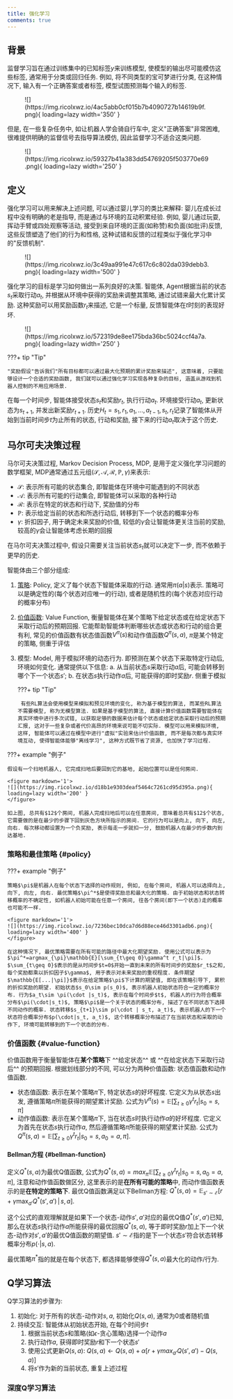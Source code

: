```yaml
---
title: 强化学习
comments: true
---
```


## 背景

监督学习旨在通过训练集中的已知标签$y$来训练模型, 使模型的输出尽可能模仿这些标签, 通常用于分类或回归任务. 例如, 将不同类型的宝可梦进行分类, 在这种情况下, 输入有一个正确答案或者标签, 模型试图预测每个输入的标签.

<figure markdown='1'>
![](https://img.ricolxwz.io/4ac5abb0cf015b7b4090727b14619b9f.png){ loading=lazy width='350' }
</figure>

但是, 在一些复杂任务中, 如让机器人学会骑自行车中, 定义"正确答案"非常困难, 很难提供明确的监督信号去指导算法模仿, 因此监督学习不适合这类问题. 

<figure markdown='1'>
![](https://img.ricolxwz.io/59327b41a383dd54769205f503770e69.png){ loading=lazy width='250' }
</figure>

## 定义

强化学习可以用来解决上述问题, 可以通过婴儿学习的类比来解释: 婴儿在成长过程中没有明确的老是指导, 而是通过与环境的互动积累经验. 例如, 婴儿通过玩耍, 挥动手臂或四处观察等活动, 接受到来自环境的正面(如称赞)和负面(如批评)反馈, 这些反馈塑造了他们的行为和性格, 这种试错和反馈的过程类似于强化学习中的"反馈机制".

<figure markdown='1'>
![](https://img.ricolxwz.io/3c49aa991e47c617c6c802da039debb3.png){ loading=lazy width='500' }
</figure>

强化学习的目标是学习如何做出一系列良好的决策. 智能体, Agent根据当前的状态$s_t$采取行动$a_t$, 并根据从环境中获得的奖励来调整其策略, 通过试错来最大化累计奖励. 这种奖励可以用奖励函数$r_t$来描述, 它是一个标量, 反馈智能体在$t$时刻的表现好坏. 

<figure markdown='1'>
![](https://img.ricolxwz.io/572319de8ee175bda36bc5024ccf4a7a.png){ loading=lazy width='250' }
</figure>

???+ tip "Tip"

	"奖励假设"告诉我们"所有目标都可以通过最大化预期的累计奖励来描述", 这意味着, 只要能够设计一个合适的奖励函数, 我们就可以通过强化学习实现各种复杂的目标, 涵盖从游戏到机器人控制的不用应用场景.

在每一个时间步, 智能体接受状态$s_t$和奖励$r_t$, 执行行动$a_t$. 环境接受行动$a_t$, 更新状态为$s_{t+1}$, 并发出新奖励$r_{t+1}$. 历史$H_t=s_1, r_1, a_1, ..., a_{t-1}, s_t, r_t$记录了智能体从开始到当前时间步$t$为止所有的状态, 行动和奖励, 接下来的行动$a_t$取决于这个历史.

## 马尔可夫决策过程

马尔可夫决策过程, Markov Decision Process, MDP, 是用于定义强化学习问题的数学框架, MDP通常通过五元组$(\mathcal{S}, \mathcal{A}, \mathcal{R}, \mathbb{P}, \gamma)$来表示:

- $\mathcal{S}$: 表示所有可能的状态集合, 即智能体在环境中可能遇到的不同状态
- $\mathcal{A}$: 表示所有可能的行动集合, 即智能体可以采取的各种行动
- $\mathcal{R}$: 表示在特定的状态和行动下, 奖励值的分布
- $\mathbb{P}$: 表示给定当前的状态和所选行动后, 转移到下一个状态的概率分布
- $\gamma$: 折扣因子, 用于确定未来奖励的价值, 较低的$\gamma$会让智能体更关注当前的奖励, 较高的$\gamma$会让智能体考虑长期的回报

在马尔可夫决策过程中, 假设只需要关注当前状态$s_t$就可以决定下一步, 而不依赖于更早的历史.

智能体由三个部分组成:

1. [策略](#policy): Policy, 定义了每个状态下智能体采取的行动. 通常用$\pi(a|s)$表示. 策略可以是确定性的(每个状态对应唯一的行动), 或者是随机性的(每个状态对应行动的概率分布)
2. [价值函数](#value-function): Value Function, 衡量智能体在某个策略下给定状态或在给定状态下采取行动后的预期回报. 它能帮助智能体判断哪些状态或状态和行动的组合更有利, 常见的价值函数有状态值函数$V^{\pi}(s)$和动作值函数$Q^{\pi}(s, a)$, $\pi$是某个特定的策略, 侧重于评估
3. 模型: Model, 用于模拟环境的动态行为. 即预测在某个状态下采取特定行动后, 环境如何变化. 通常提供以下信息: a. 从当前状态$s$采取行动$a$后, 可能会转移到哪个下一个状态$s'$; b. 在状态$s$执行动作$a$后, 可能获得的即时奖励$r$. 侧重于模拟

	???+ tip "Tip"

		有些RL算法会使用模型来模拟和预见环境的变化, 称为基于模型的算法, 而某些RL算法不需要模型, 称为无模型算法. 如果是基于模型的算法, 直接计算价值函数需要智能体在真实环境中进行多次试错, 以获取足够的数据来估计每个状态或给定状态采取行动后的预期汇报, 这对于一些复杂或者代价高昂的环境来说可能不切实际. 模型可以用来模拟环境, 这样, 智能体可以通过在模型中进行"虚拟"实验来估计价值函数, 而不是每次都与真实环境互动, 使得智能体能够"离线学习", 这种方式既节省了资源, 也加快了学习过程.

???+ example "例子"

	假设有一个扫地机器人, 它完成扫地后要回到它的基地, 起始位置可以是任何房间.

	<figure markdown='1'>
	![](https://img.ricolxwz.io/d18b1e9303deaf5464c7261cd95d395a.png){ loading=lazy width='200' }
	</figure>

	如上图, 总共有$12$个房间, 机器人完成扫地后可以在任意房间, 意味着总共有$12$个状态, 它需要做的是在最少的步骤下回到灰色方块所指示的房间. 它的行为可以是向上, 向下, 向左, 向右. 每次移动都设置为一个负奖励, 表示每走一步就扣一分, 鼓励机器人在最少的步数内到达基地. 

### 策略和最佳策略 {#policy}

???+ example "例子"

	策略$\pi$是机器人在每个状态下选择的动作规则, 例如, 在每个房间, 机器人可以选择向上, 向下, 向左, 向右. 最优策略$\pi^*$是使得奖励总和最大化的策略. 由于初始状态和状态转移概率的不确定性, 如机器人初始可能在任意一个房间, 往各个房间(即下一个状态)走的概率也可能不一样.

	<figure markdown='1'>
	![](https://img.ricolxwz.io/7236bec10dca7d6d88ece46d3301adb6.png){ loading=lazy width='400' }
	</figure>

	在这种情况下, 最优策略需要在所有可能的路径中最大化期望奖励. 使用公式可以表示为$\pi^*=argmax_{\pi}\mathbb{E}[\sum_{t\geq 0}\gamma^t r_t|\pi]$. $\sum_{t\geq 0}$表示的是从时间步$t=0$开始一直到未来的所有时间步的奖励$r_t$之和, 每个奖励都乘以折扣因子$\gamma$, 用于表示对未来奖励的重视程度. 条件期望$\mathbb{E[...|\pi]}$表示在给定策略$\pi$下计算的期望值, 即在该策略引导下, 累积的折扣奖励的期望. 初始状态$s_0\sim p(s_0)$, 表示机器人初始状态符合一定的概率分布. 行为$a_t\sim \pi(\cdot |s_t)$, 表示在每个时间步$t$, 机器人的行为符合概率分布$\pi(\cdot|s_t)$, 策略$\pi$是一个关于状态的概率分布, 描述了在不同状态下选择不同动作的概率. 状态转移$s_{t+1}\sim p(\cdot | s_t, a_t)$, 表示机器人的下一个状态符合概率分布$p(\cdot|s_t, a_t)$, 这个转移概率分布描述了在当前状态和采取的动作下, 环境可能转移到的下一个状态的分布.

### 价值函数 {#value-function}

价值函数用于衡量智能体在**某个策略**下 ^^给定状态^^ 或 ^^在给定状态下采取行动后^^ 的预期回报. 根据划线部分的不同, 可以分为两种价值函数: 状态值函数和动作值函数.

- 状态值函数: 表示在某个策略$\pi$下, 特定状态$s$的好坏程度. 它定义为从状态$s$出发, 遵循策略$\pi$所能获得的期望累计奖励. 公式为$V^{\pi}(s)=\mathbb{E}[\sum_{t\geq 0}\gamma^t r_t|s_0=s, \pi]$
- 动作值函数: 表示在某个策略$\pi$下, 当在状态$s$时执行动作$a$的好坏程度. 它定义为首先在状态$s$执行动作$a$, 然后遵循策略$\pi$所能获得的期望累计奖励. 公式为$Q^{\pi}(s, a)=\mathbb{E}[\sum_{t\geq 0}\gamma^t r_t|s_0=s, a_0=a, \pi]$. 

#### Bellman方程 {#bellman-function}

定义$Q^*(s, a)$为最优Q值函数, 公式为$Q^*(s, a)=max_{\pi}\mathbb{E}[\sum_{t\geq 0}\gamma^t r_t|s_0=s, a_0=a, \pi]$, 注意和动作值函数做区分, 这里表示的是**在所有可能的策略**中, 而动作值函数表示的是**在特定的策略下**. 最优Q值函数满足以下Bellman方程: $Q^*(s, a) = \mathbb{E}_{s' \sim \mathcal{E}} \left[ r + \gamma \max_{a'} Q^*(s', a') \,|\, s, a \right]$.

这个公式的直观理解就是如果下一个状态-动作$s', a'$对应的最优Q值$Q^*(s', a')$已知, 那么在状态$s$执行动作$a$所能获得的最优回报$Q^*(s, a)$, 等于即时奖励$r$加上下一个状态-动作对$s', a'$的最优Q值函数的期望值. $s'\sim \mathcal{E}$指的是下一个状态$s'$符合状态转移概率分布$p(\cdot|s, a)$. 

最优策略$\pi^*$指的就是在每个状态下, 都选择能够使得$Q^*(s, a)$最大化的动作/行为. 

## Q学习算法

Q学习算法的步骤为:

1. 初始化: 对于所有的状态-动作对$s, a$, 初始化$Q(s, a)$, 通常为$0$或者随机值
2. 持续交互: 智能体从初始状态开始, 在每个时间步$t$
	1. 根据当前状态$s$和策略(如$\epsilon$-贪心策略)选择一个动作$a$
	2. 执行动作$a$, 获得即时奖励$r$和下一个状态$s'$
	3. 使用公式更新$Q(s, a)$: $Q(s, a)\leftarrow Q(s, a)+\alpha[r+\gamma max_{a'} Q(s', a')-Q(s, a)]$
	4. 将$s'$作为新的当前状态, 重复上述过程

### 深度Q学习算法

